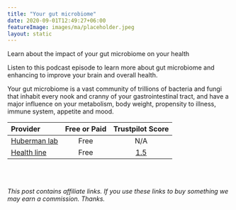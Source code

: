 ```yaml
---
title: "Your gut microbiome"
date: 2020-09-01T12:49:27+06:00
featureImage: images/ma/placeholder.jpeg
layout: static
---
```


Learn about the impact of your gut microbiome on your health

Listen to this podcast episode to learn more about gut microbiome and enhancing to improve your brain and overall health.

Your gut microbiome is a vast community of trillions of bacteria and fungi that inhabit every nook and cranny of your gastrointestinal tract, and have a major influence on your metabolism, body weight, propensity to illness, immune system, appetite and mood.

| Provider      | Free or Paid  |  Trustpilot Score  |
| :-----------          | :--------------:      |  :--------------:         |
| [Huberman lab](https://hubermanlab.com/how-to-enhance-your-gut-microbiome-for-brain-and-overall-health/) | Free | N/A
| [Health line](https://www.healthline.com/nutrition/microbiome-diet#guidelines) | Free | [1.5](https://uk.trustpilot.com/review/www.healthline.com) | 
  

<br/><br/>

*This post contains affiliate links. If you use these links to buy something we may
earn a commission. Thanks.*






